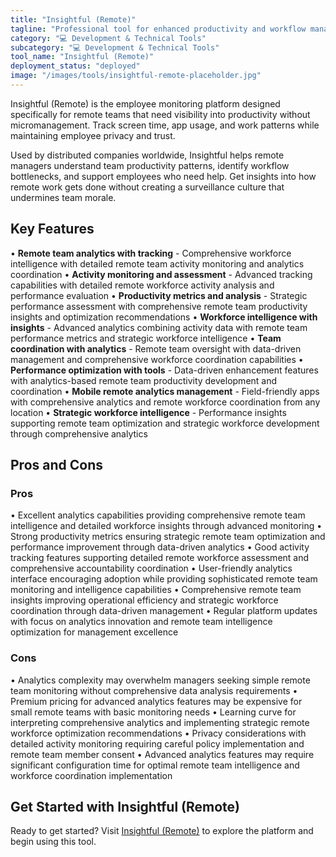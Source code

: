 ```yaml
---
title: "Insightful (Remote)"
tagline: "Professional tool for enhanced productivity and workflow management"
category: "💻 Development & Technical Tools"
subcategory: "💻 Development & Technical Tools"
tool_name: "Insightful (Remote)"
deployment_status: "deployed"
image: "/images/tools/insightful-remote-placeholder.jpg"
---
```

Insightful (Remote) is the employee monitoring platform designed specifically for remote teams that need visibility into productivity without micromanagement. Track screen time, app usage, and work patterns while maintaining employee privacy and trust.

Used by distributed companies worldwide, Insightful helps remote managers understand team productivity patterns, identify workflow bottlenecks, and support employees who need help. Get insights into how remote work gets done without creating a surveillance culture that undermines team morale.

## Key Features

• **Remote team analytics with tracking** - Comprehensive workforce intelligence with detailed remote team activity monitoring and analytics coordination
• **Activity monitoring and assessment** - Advanced tracking capabilities with detailed remote workforce activity analysis and performance evaluation
• **Productivity metrics and analysis** - Strategic performance assessment with comprehensive remote team productivity insights and optimization recommendations
• **Workforce intelligence with insights** - Advanced analytics combining activity data with remote team performance metrics and strategic workforce intelligence
• **Team coordination with analytics** - Remote team oversight with data-driven management and comprehensive workforce coordination capabilities
• **Performance optimization with tools** - Data-driven enhancement features with analytics-based remote team productivity development and coordination
• **Mobile remote analytics management** - Field-friendly apps with comprehensive analytics and remote workforce coordination from any location
• **Strategic workforce intelligence** - Performance insights supporting remote team optimization and strategic workforce development through comprehensive analytics

## Pros and Cons

### Pros
• Excellent analytics capabilities providing comprehensive remote team intelligence and detailed workforce insights through advanced monitoring
• Strong productivity metrics ensuring strategic remote team optimization and performance improvement through data-driven analytics
• Good activity tracking features supporting detailed remote workforce assessment and comprehensive accountability coordination
• User-friendly analytics interface encouraging adoption while providing sophisticated remote team monitoring and intelligence capabilities
• Comprehensive remote team insights improving operational efficiency and strategic workforce coordination through data-driven management
• Regular platform updates with focus on analytics innovation and remote team intelligence optimization for management excellence

### Cons
• Analytics complexity may overwhelm managers seeking simple remote team monitoring without comprehensive data analysis requirements
• Premium pricing for advanced analytics features may be expensive for small remote teams with basic monitoring needs
• Learning curve for interpreting comprehensive analytics and implementing strategic remote workforce optimization recommendations
• Privacy considerations with detailed activity monitoring requiring careful policy implementation and remote team member consent
• Advanced analytics features may require significant configuration time for optimal remote team intelligence and workforce coordination implementation
## Get Started with Insightful (Remote)

Ready to get started? Visit [Insightful (Remote)](https://insightful(remote).com) to explore the platform and begin using this tool.
